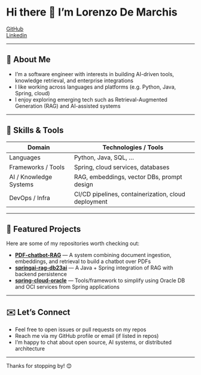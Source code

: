 # Hi there 👋 I’m Lorenzo De Marchis  
[GitHub](https://github.com/ldemarchis)  
[Linkedin](https://www.linkedin.com/in/lorenzodemarchis/)

---

## 🌱 About Me  
- I’m a software engineer with interests in building AI-driven tools, knowledge retrieval, and enterprise integrations  
- I like working across languages and platforms (e.g. Python, Java, Spring, cloud)  
- I enjoy exploring emerging tech such as Retrieval-Augmented Generation (RAG) and AI-assisted systems  

---

## 🔧 Skills & Tools  
| Domain | Technologies / Tools |
|---|---|
| Languages | Python, Java, SQL, … |
| Frameworks / Tools | Spring, cloud services, databases |
| AI / Knowledge Systems | RAG, embeddings, vector DBs, prompt design |
| DevOps / Infra | CI/CD pipelines, containerization, cloud deployment |

---

## 🚀 Featured Projects  

Here are some of my repositories worth checking out:

- **[PDF-chatbot-RAG](https://github.com/ldemarchis/PDF-chatbot-RAG)** — A system combining document ingestion, embeddings, and retrieval to build a chatbot over PDFs  
- **[springai-rag-db23ai](https://github.com/ldemarchis/springai-rag-db23ai)** — A Java + Spring integration of RAG with backend persistence  
- **[spring-cloud-oracle](https://github.com/ldemarchis/spring-cloud-oracle)** — Tools/framework to simplify using Oracle DB and OCI services from Spring applications  

---

## ✉️ Let’s Connect  

- Feel free to open issues or pull requests on my repos  
- Reach me via my GitHub profile or email (if listed in repos)  
- I’m happy to chat about open source, AI systems, or distributed architecture  

---

Thanks for stopping by! 😊  
